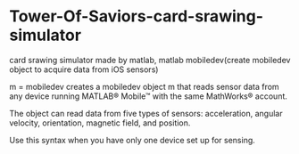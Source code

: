 # Tower-Of-Saviors-card-srawing-simulator
card srawing simulator made by matlab, matlab mobiledev(create mobiledev object to acquire data from iOS sensors)

m = mobiledev creates a mobiledev object m that reads sensor data from any device running MATLAB® Mobile™ with the same MathWorks® account. 

The object can read data from five types of sensors: acceleration, angular velocity, orientation, magnetic field, and position. 

Use this syntax when you have only one device set up for sensing.
